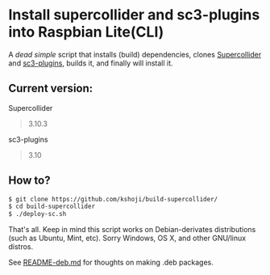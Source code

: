 # Install supercollider and sc3-plugins into Raspbian Lite(CLI)

A _dead simple_ script that installs (build) dependencies, clones [Supercollider](https://github.com/supercollider/supercollider/) and [sc3-plugins](https://github.com/supercollider/sc3-plugins), builds it, and finally will install it.

## Current version:

Supercollider
> 3.10.3

sc3-plugins
> 3.10


## How to?

```bash
$ git clone https://github.com/kshoji/build-supercollider/
$ cd build-supercollider
$ ./deploy-sc.sh
```

That's all.
Keep in mind this script works on Debian-derivates distributions (such as Ubuntu, Mint, etc). Sorry Windows, OS X, and other GNU/linux distros.

See [README-deb.md](README-deb.md) for thoughts on making .deb packages.
